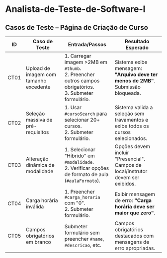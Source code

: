 # Analista-de-Teste-de-Software-I

## Casos de Teste – Página de Criação de Curso



| ID   | Caso de Teste                          | Entrada/Passos                                                                                                 | Resultado Esperado                                                              |
|------|-----------------------------------------|----------------------------------------------------------------------------------------------------------------|----------------------------------------------------------------------------------|
| CT01 | Upload de imagem com tamanho excedente | 1. Carregar imagem >2MB em `#thumb`.<br>2. Preencher outros campos obrigatórios.<br>3. Submeter formulário.     | Sistema exibe mensagem: **"Arquivo deve ter menos de 2MB"**. Submissão bloqueada. |
| CT02 | Seleção massiva de pré-requisitos      | 1. Usar `#cursoSearch` para selecionar 20+ cursos.<br>2. Submeter formulário.                                   | Sistema valida a seleção sem travamentos e exibe todos os cursos selecionados.   |
| CT03 | Alteração dinâmica de modalidade       | 1. Selecionar "Híbrido" em `#modalidade`.<br>2. Verificar opções de formato de aula (`#aulaFormato`).           | Opções devem incluir "Presencial". Campos de local/instrutor devem ser exibidos. |
| CT04 | Carga horária inválida                 | 1. Preencher `#carga_horaria` com "0".<br>2. Submeter formulário.                                               | Exibir mensagem de erro: **"Carga horária deve ser maior que zero"**.            |
| CT05 | Campos obrigatórios em branco          | Submeter formulário sem preencher `#name`, `#descricao`, etc.                                                  | Campos obrigatórios destacados com mensagens de erro apropriadas.                |
